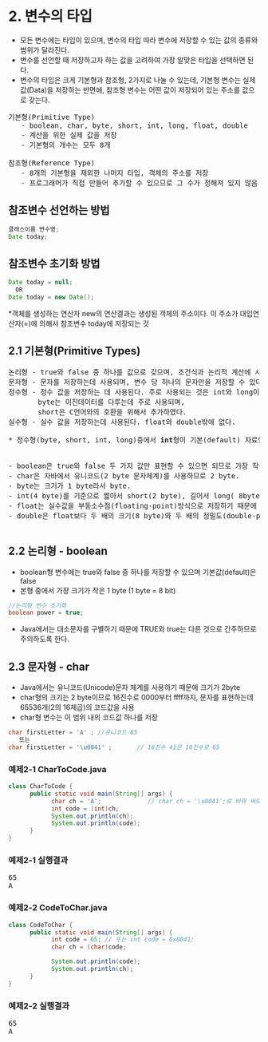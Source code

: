 # 2. 변수의 타입
- 모든 변수에는 타입이 있으며, 변수의 타입 따라 변수에 저장할 수 있는 값의 종류와 범위가 달라진다.
- 변수를 선언할 때 저장하고자 하는 값을 고려하여 가장 알맞은 타입을 선택하면 된다.
- 변수의 타입은 크게 기본형과 참조형, 2가지로 나눌 수 있는데, 기본형 변수는 실제 값(Data)을 저장하는 반면에, 참조형 변수는 어떤 값이 저장되어 있는 주소를 값으로 갖는다.

<pre>
기본형(Primitive Type)
   - boolean, char, byte, short, int, long, float, double 
   - 계산을 위한 실제 값을 저장
   - 기본형의 개수는 모두 8개

참조형(Reference Type)
   - 8개의 기본형을 제외한 나머지 타입, 객체의 주소를 저장
   - 프로그래머가 직접 만들어 추가할 수 있으므로 그 수가 정해져 있지 않음
</pre>

## 참조변수 선언하는 방법
```java
클래스이름 변수명;
Date today;
```
## 참조변수 초기화 방법
```java
Date today = null;
  OR
Date today = new Date();
```

*객체를 생성하는 연산자 new의 연산결과는 생성된 객체의 주소이다. 이 주소가 대입연산자(=)에 의해서 참조변수 today에 저장되는 것

## 2.1 기본형(Primitive Types)
<pre>
논리형 - true와 false 중 하나를 값으로 갖으며, 조건식과 논리적 계산에 사용된다.
문자형 - 문자를 저장하는데 사용되며, 변수 당 하나의 문자만을 저장할 수 있다.
정수형 - 정수 값을 저장하는 데 사용된다. 주로 사용되는 것은 int와 long이며,
       byte는 이진데이터를 다루는데 주로 사용되며,
       short은 C언어와의 호환을 위해서 추가하였다.
실수형 - 실수 값을 저장하는데 사용된다. float와 double밖에 없다.

* 정수형(byte, short, int, long)중에서 <b>int</b>형이 기본(default) 자료형, 실수형(float, double)중에서는 <b>double</b>형이 기본 자료형

	
- boolean은 true와 false 두 가지 값만 표현할 수 있으면 되므로 가장 작은 크기인 1 byte.
- char은 자바에서 유니코드(2 byte 문자체계)를 사용하므로 2 byte.
- byte는 크기가 1 byte라서 byte.
- int(4 byte)를 기준으로 짧아서 short(2 byte), 길어서 long( 8byte). (short <-> long)
- float는 실수값을 부동소수점(floating-point)방식으로 저장하기 때문에 float.
- double은 float보다 두 배의 크기(8 byte)와 두 배의 정밀도(double-precision)를 갖기 때문에 double.

</pre>

## 2.2 논리형 - boolean
- boolean형 변수에는 true와 false 중 하나를 저장할 수 있으며 기본값(default)은 false
- 본형 중에서 가장 크기가 작은 1 byte (1 byte = 8 bit)
```java
//논리형 변수 초기화
boolean power = true;
```
* Java에서는 대소문자를 구별하기 때문에 TRUE와 true는 다른 것으로 간주하므로 주의하도록 한다.

## 2.3 문자형 - char
- Java에서는 유니코드(Unicode)문자 체계를 사용하기 때문에 크기가 2byte
- char형의 크기는 2 byte이므로 16진수로 0000부터 ffff까지, 문자를 표현하는데 65536개(2의 16제곱)의 코드값을 사용
- char형 변수는 이 범위 내의 코드값 하나를 저장
```java
char firstLetter = 'A' ; //유니코드 65
   또는
char firstLetter = '\u0041' ;       // 16진수 41은 10진수로 65
```
### 예제2-1 CharToCode.java
```java
class CharToCode {
      public static void main(String[] args) {
            char ch = 'A';             // char ch = '\u0041';로 바꿔 써도 같다.
            int code = (int)ch;      
            System.out.println(ch);
            System.out.println(code);
      }
}
```
### 예제2-1 실행결과
<pre>
65
A
</pre>
### 예제2-2 CodeToChar.java
```java
class CodeToChar {
      public static void main(String[] args) {
            int code = 65; // 또는 int code = 0x0041;
            char ch = (char)code;

            System.out.println(code);
            System.out.println(ch);
      }
}
```
### 예제2-2 실행결과
<pre>
65
A
</pre>

